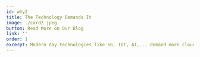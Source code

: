 ```yaml
---
id: why2
title: The Technology Demands It
image: ./card2.jpeg
button: Read More on Our Blog
link: ''
order: 1
excerpt: Modern day technologies like 5G, IOT, AI,... demand more cloud resources near end-users. The central datacenter approach can't keep up with this deman.  The ThreeFold Grid can cater to all the needs these industries as the decentralized nature of the the grid puts the capacity near the end user.
---
```

